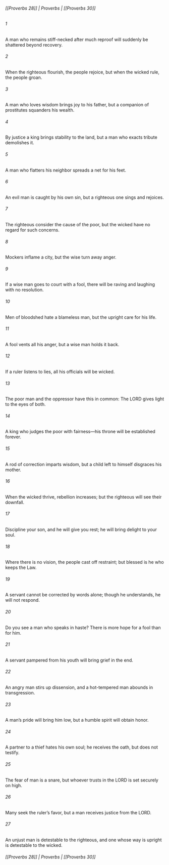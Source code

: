 ###### [[Proverbs 28]] | Proverbs | [[Proverbs 30]]

###### 1
A man who remains stiff-necked after much reproof will suddenly be shattered beyond recovery.
###### 2
When the righteous flourish, the people rejoice, but when the wicked rule, the people groan.
###### 3
A man who loves wisdom brings joy to his father, but a companion of prostitutes squanders his wealth.
###### 4
By justice a king brings stability to the land, but a man who exacts tribute demolishes it.
###### 5
A man who flatters his neighbor spreads a net for his feet.
###### 6
An evil man is caught by his own sin, but a righteous one sings and rejoices.
###### 7
The righteous consider the cause of the poor, but the wicked have no regard for such concerns.
###### 8
Mockers inflame a city, but the wise turn away anger.
###### 9
If a wise man goes to court with a fool, there will be raving and laughing with no resolution.
###### 10
Men of bloodshed hate a blameless man, but the upright care for his life.
###### 11
A fool vents all his anger, but a wise man holds it back.
###### 12
If a ruler listens to lies, all his officials will be wicked.
###### 13
The poor man and the oppressor have this in common: The LORD gives light to the eyes of both.
###### 14
A king who judges the poor with fairness—his throne will be established forever.
###### 15
A rod of correction imparts wisdom, but a child left to himself disgraces his mother.
###### 16
When the wicked thrive, rebellion increases; but the righteous will see their downfall.
###### 17
Discipline your son, and he will give you rest; he will bring delight to your soul.
###### 18
Where there is no vision, the people cast off restraint; but blessed is he who keeps the Law.
###### 19
A servant cannot be corrected by words alone; though he understands, he will not respond.
###### 20
Do you see a man who speaks in haste? There is more hope for a fool than for him.
###### 21
A servant pampered from his youth will bring grief in the end.
###### 22
An angry man stirs up dissension, and a hot-tempered man abounds in transgression.
###### 23
A man’s pride will bring him low, but a humble spirit will obtain honor.
###### 24
A partner to a thief hates his own soul; he receives the oath, but does not testify.
###### 25
The fear of man is a snare, but whoever trusts in the LORD is set securely on high.
###### 26
Many seek the ruler’s favor, but a man receives justice from the LORD.
###### 27
An unjust man is detestable to the righteous, and one whose way is upright is detestable to the wicked.

###### [[Proverbs 28]] | Proverbs | [[Proverbs 30]]
